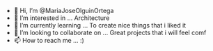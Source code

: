 - 👋 Hi, I’m @MariaJoseOlguinOrtega
- 👀 I’m interested in ... Architecture
- 🌱 I’m currently learning ... To create nice things that i liked it
- 💞️ I’m looking to collaborate on ... Great projects that i will feel comf
- 📫 How to reach me ... :)

<!---
MariaJoseOlguinOrtega/MariaJoseOlguinOrtega is a ✨ special ✨ repository because its `README.md` (this file) appears on your GitHub profile.
You can click the Preview link to take a look at your changes.
--->
